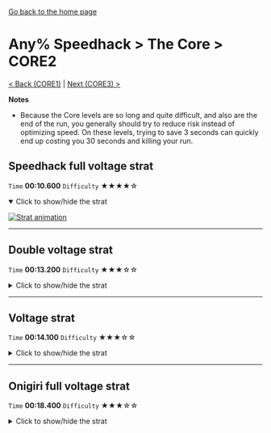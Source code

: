 [Go back to the home page](https://github.com/Doublevil/scbspeedrun)

# Any% Speedhack > The Core > CORE2

[< Back (CORE1)](https://github.com/Doublevil/scbspeedrun/blob/main/levels/any_sh/CORE/CORE1.md) | [Next (CORE3) >](https://github.com/Doublevil/scbspeedrun/blob/main/levels/any_sh/CORE/CORE3.md)

**Notes**
- Because the Core levels are so long and quite difficult, and also are the end of the run, you generally should try to reduce risk instead of optimizing speed. On these levels, trying to save 3 seconds can quickly end up costing you 30 seconds and killing your run.

## Speedhack full voltage strat

`Time` **00:10.600** `Difficulty` ★★★★☆
<details open>
  <summary>Click to show/hide the strat</summary>

  [![Strat animation](https://github.com/Doublevil/scbspeedrun/blob/main/media/levels/CORE/CORE2_S_FullVoltageStrat.webp)](https://github.com/Doublevil/scbspeedrun/blob/main/media/levels/CORE/CORE2_S_FullVoltageStrat.mp4?raw=true)
</details>

---
## Double voltage strat

`Time` **00:13.200** `Difficulty` ★★★☆☆
<details>
  <summary>Click to show/hide the strat</summary>

  [![Strat animation](https://github.com/Doublevil/scbspeedrun/blob/main/media/levels/CORE/CORE2_DoubleVoltageStrat.webp)](https://github.com/Doublevil/scbspeedrun/blob/main/media/levels/CORE/CORE2_DoubleVoltageStrat.mp4?raw=true)
</details>

---
## Voltage strat

`Time` **00:14.100** `Difficulty` ★★★☆☆
<details>
  <summary>Click to show/hide the strat</summary>

  [![Strat animation](https://github.com/Doublevil/scbspeedrun/blob/main/media/levels/CORE/CORE2_VoltageStrat.webp)](https://github.com/Doublevil/scbspeedrun/blob/main/media/levels/CORE/CORE2_VoltageStrat.mp4?raw=true)
</details>

---
## Onigiri full voltage strat

`Time` **00:18.400** `Difficulty` ★★★☆☆
<details>
  <summary>Click to show/hide the strat</summary>

  [![Strat animation](https://github.com/Doublevil/scbspeedrun/blob/main/media/levels/CORE/CORE2_OnigiriStrat.webp)](https://github.com/Doublevil/scbspeedrun/blob/main/media/levels/CORE/CORE2_OnigiriStrat.mp4?raw=true)
</details>
